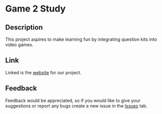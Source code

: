 <h1>Game 2 Study</h1>

<h2>Description</h2>

This project aspires to make learning fun by integrating question kits into video games.

<h2>Link</h2>

Linked is the [website](https://game2study.com) for our project.

<h2>Feedback</h2>

Feedback would be appreciated, so if you would like to give your suggestions or report any bugs create a new issue in the [Issues](../../issues) tab.
